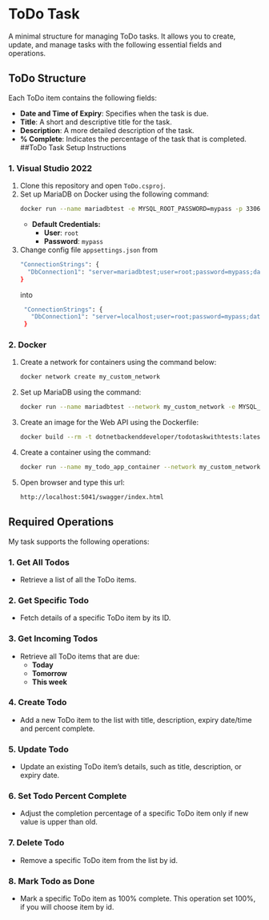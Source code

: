 # ToDo Task 

A minimal structure for managing ToDo tasks. It allows you to create, update, and manage tasks with the following essential fields and operations.

## ToDo Structure

Each ToDo item contains the following fields:

- **Date and Time of Expiry**: Specifies when the task is due.
- **Title**: A short and descriptive title for the task.
- **Description**: A more detailed description of the task.
- **% Complete**: Indicates the percentage of the task that is completed.
##ToDo Task Setup Instructions

### 1. Visual Studio 2022

1. Clone this repository and open `ToDo.csproj`.
2. Set up MariaDB on Docker using the following command:
   ```bash
   docker run --name mariadbtest -e MYSQL_ROOT_PASSWORD=mypass -p 3306:3306 -d docker.io/library/mariadb:latest
   ```
   - **Default Credentials:**
     - **User**: `root`
     - **Password**: `mypass`
3. Change config file `appsettings.json`
   from
    ```bash
    "ConnectionStrings": {
      "DbConnection1": "server=mariadbtest;user=root;password=mypass;database=Todo"
    }
    ```
    into
   ```bash
    "ConnectionStrings": {
      "DbConnection1": "server=localhost;user=root;password=mypass;database=Todo"
    }
    ```

### 2. Docker

1. Create a network for containers using the command below:
   ```bash
   docker network create my_custom_network
   ```
2. Set up MariaDB using the command:
   ```bash
   docker run --name mariadbtest --network my_custom_network -e MYSQL_ROOT_PASSWORD=mypass -p 3306:3306 -d docker.io/library/mariadb:latest
   ```   
3. Create an image for the Web API using the Dockerfile:
   ```bash
   docker build --rm -t dotnetbackenddeveloper/todotaskwithtests:latest .
   ```
4. Create a container using the command:
   ```bash
   docker run --name my_todo_app_container --network my_custom_network -p 5041:5041 -e ASPNETCORE_URLS="http://+:5041" dotnetbackenddeveloper/todotaskwithtests
   ```
5. Open browser and type this url:
   ```bash
   http://localhost:5041/swagger/index.html
   ```
## Required Operations

My task supports the following operations:

### 1. **Get All Todos**
   - Retrieve a list of all the ToDo items.
   
### 2. **Get Specific Todo**
   - Fetch details of a specific ToDo item by its ID.

### 3. **Get Incoming Todos**
   - Retrieve all ToDo items that are due:
     - **Today**
     - **Tomorrow**
     - **This week**

### 4. **Create Todo**
   - Add a new ToDo item to the list with title, description, expiry date/time and percent complete.

### 5. **Update Todo**
   - Update an existing ToDo item’s details, such as title, description, or expiry date.

### 6. **Set Todo Percent Complete**
   - Adjust the completion percentage of a specific ToDo item only if new value is upper than old.

### 7. **Delete Todo**
   - Remove a specific ToDo item from the list by id.

### 8. **Mark Todo as Done**
   - Mark a specific ToDo item as 100% complete. This operation set 100%, if you will choose item by id.
